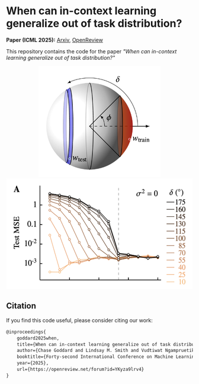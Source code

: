 # When can in-context learning generalize out of task distribution?

**Paper (ICML 2025):** [Arxiv](https://arxiv.org/abs/2506.05574), [OpenReview](https://openreview.net/forum?id=YKyza9lrv4)

This repository contains the code for the paper *"When can in-context learning generalize out of task distribution?"*

<p align="center">
    <img src="fig_sphere.png" alt="Schematic" height="300"> <img src="transition.png" alt="Transition" height="300">
</p>

## Citation

If you find this code useful, please consider citing our work:

```tex
@inproceedings{
    goddard2025when,
    title={When can in-context learning generalize out of task distribution?},
    author={Chase Goddard and Lindsay M. Smith and Vudtiwat Ngampruetikorn and David J. Schwab},
    booktitle={Forty-second International Conference on Machine Learning},
    year={2025},
    url={https://openreview.net/forum?id=YKyza9lrv4}
}
```
